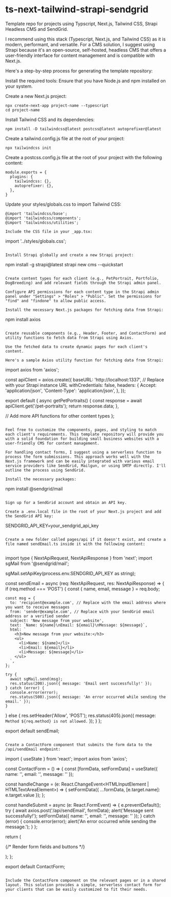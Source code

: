 # ts-next-tailwind-strapi-sendgrid
Template repo for projects using Typscript, Next.js, Tailwind CSS, Strapi Headless CMS and SendGrid.

I recommend using this stack (Typescript, Next.js, and Tailwind CSS) as it is modern, performant, and versatile. For a CMS solution, I suggest using Strapi because it's an open-source, self-hosted, headless CMS that offers a user-friendly interface for content management and is compatible with Next.js.

Here's a step-by-step process for generating the template repository:

Install the required tools:
Ensure that you have Node.js and npm installed on your system.

Create a new Next.js project:

```
npx create-next-app project-name --typescript
cd project-name
```

Install Tailwind CSS and its dependencies:

```
npm install -D tailwindcss@latest postcss@latest autoprefixer@latest
```

Create a tailwind.config.js file at the root of your project:

```
npx tailwindcss init
```

Create a postcss.config.js file at the root of your project with the following content:

```
module.exports = {
  plugins: {
    tailwindcss: {},
    autoprefixer: {},
  },
}
```

Update your styles/globals.css to import Tailwind CSS:

```
@import 'tailwindcss/base';
@import 'tailwindcss/components';
@import 'tailwindcss/utilities';

Include the CSS file in your _app.tsx:

```
import '../styles/globals.css';
```

Install Strapi globally and create a new Strapi project:

```
npm install -g strapi@latest
strapi new cms --quickstart
```

Create content types for each client (e.g., PetPortrait, Portfolio, DogBreeding) and add relevant fields through the Strapi admin panel.

Configure API permissions for each content type in the Strapi admin panel under "Settings" > "Roles" > "Public". Set the permissions for "find" and "findone" to allow public access.

Install the necessary Next.js packages for fetching data from Strapi:

```
npm install axios
```

Create reusable components (e.g., Header, Footer, and ContactForm) and utility functions to fetch data from Strapi using Axios.

Use the fetched data to create dynamic pages for each client's content.

Here's a sample Axios utility function for fetching data from Strapi:

```
import axios from 'axios';

const apiClient = axios.create({
  baseURL: 'http://localhost:1337', // Replace with your Strapi instance URL
  withCredentials: false,
  headers: {
    Accept: 'application/json',
    'Content-Type': 'application/json',
  },
});

export default {
  async getPetPortraits() {
    const response = await apiClient.get('/pet-portraits');
    return response.data;
  },

  // Add more API functions for other content types
};
```

Feel free to customize the components, pages, and styling to match each client's requirements. This template repository will provide you with a solid foundation for building small business websites with a user-friendly CMS for content management.

For handling contact forms, I suggest using a serverless function to process the form submissions. This approach works well with the Next.js framework and can be easily integrated with various email service providers like SendGrid, Mailgun, or using SMTP directly. I'll outline the process using SendGrid.

Install the necessary packages:

```
npm install @sendgrid/mail
```

Sign up for a SendGrid account and obtain an API key.

Create a .env.local file in the root of your Next.js project and add the SendGrid API key:

```
SENDGRID_API_KEY=your_sendgrid_api_key
```

Create a new folder called pages/api if it doesn't exist, and create a file named sendEmail.ts inside it with the following content:


```
import type { NextApiRequest, NextApiResponse } from 'next';
import sgMail from '@sendgrid/mail';

sgMail.setApiKey(process.env.SENDGRID_API_KEY as string);

const sendEmail = async (req: NextApiRequest, res: NextApiResponse) => {
  if (req.method === 'POST') {
    const { name, email, message } = req.body;

    const msg = {
      to: 'recipient@example.com', // Replace with the email address where you want to receive messages
      from: 'sender@example.com', // Replace with your SendGrid email address or a verified sender
      subject: 'New message from your website',
      text: `Name: ${name}\nEmail: ${email}\nMessage: ${message}`,
      html: `
        <h3>New message from your website:</h3>
        <ul>
          <li>Name: ${name}</li>
          <li>Email: ${email}</li>
          <li>Message: ${message}</li>
        </ul>
      `,
    };

    try {
      await sgMail.send(msg);
      res.status(200).json({ message: 'Email sent successfully!' });
    } catch (error) {
      console.error(error);
      res.status(500).json({ message: 'An error occurred while sending the email.' });
    }
  } else {
    res.setHeader('Allow', 'POST');
    res.status(405).json({ message: `Method ${req.method} is not allowed.` });
  }
};

export default sendEmail;
```

Create a ContactForm component that submits the form data to the /api/sendEmail endpoint:

```
import { useState } from 'react';
import axios from 'axios';

const ContactForm = () => {
  const [formData, setFormData] = useState({ name: '', email: '', message: '' });

  const handleChange = (e: React.ChangeEvent<HTMLInputElement | HTMLTextAreaElement>) => {
    setFormData({ ...formData, [e.target.name]: e.target.value });
  };

  const handleSubmit = async (e: React.FormEvent<HTMLFormElement>) => {
    e.preventDefault();
    try {
      await axios.post('/api/sendEmail', formData);
      alert('Message sent successfully!');
      setFormData({ name: '', email: '', message: '' });
    } catch (error) {
      console.error(error);
      alert('An error occurred while sending the message.');
    }
  };

  return (
    <form onSubmit={handleSubmit}>
      {/* Render form fields and buttons */}
    </form>
  );
};

export default ContactForm;
```

Include the ContactForm component on the relevant pages or in a shared layout. This solution provides a simple, serverless contact form for your clients that can be easily customized to fit their needs.
